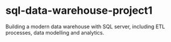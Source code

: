 # sql-data-warehouse-project1
Building a modern data warehouse with SQL server, including ETL processes, data modelling and analytics.
